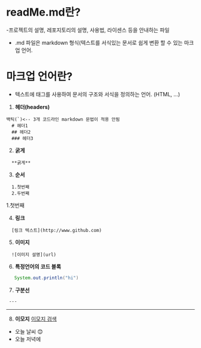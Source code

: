 
# readMe.md란?
-프로젝트의 설명, 레포지토리의 설명, 사용법, 라이센스 등을 안내하는 파일
- .md 파일은 markdown 형식(텍스트를 서식있는 문서로 쉽게 변환 할 수 있는 마크업 언어.

# 마크업 언어란?

- 텍스트에 태그를 사용하여 문서의 구조와 서식을 정의하는 언어. (HTML, ...)

1. **헤더(headers)**
```
백틱(`)<-- 3개 코드라인 markdown 문법이 적용 안됨
  # 헤더1
  ## 헤더2
  ### 헤더3
```

2. **굵게**
```
  **굵게**
```
3. **순서**
```
  1.첫번째
  2.두번째
```
  1.첫번째

4. **링크**
```
  [링크 텍스트](http://www.github.com)
```
5. **이미지**
```
  ![이미지 설명](url)
```
6. **특정언어의 코드 블록**
```java
   System.out.println("hi")
```
7. **구분선**
```
 ---
```
---
8. **이모지**
[이모지 검색](http://emojipedia.org)
- 오늘 날씨 😊
- 오늘 저녁에 
